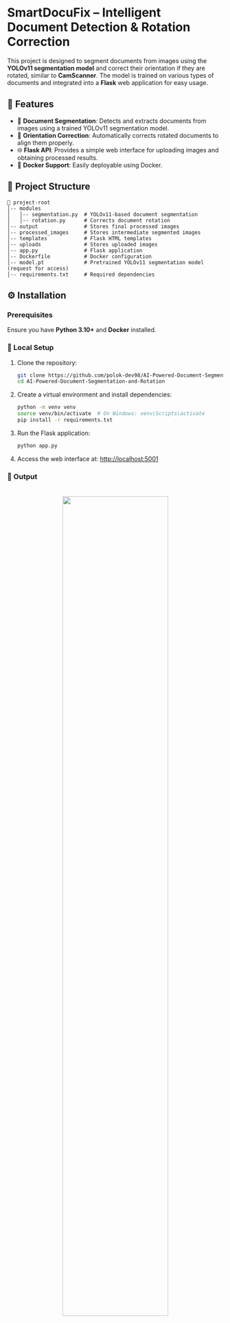 # **SmartDocuFix** – Intelligent Document Detection & Rotation Correction 

This project is designed to segment documents from images using the **YOLOv11 segmentation model** and correct their orientation if they are rotated, similar to **CamScanner**. The model is trained on various types of documents and integrated into a **Flask** web application for easy usage.  

## 🚀 Features  
- 📄 **Document Segmentation**: Detects and extracts documents from images using a trained YOLOv11 segmentation model.  
- 🔄 **Orientation Correction**: Automatically corrects rotated documents to align them properly.  
- 🌐 **Flask API**: Provides a simple web interface for uploading images and obtaining processed results.  
- 🐳 **Docker Support**: Easily deployable using Docker.  

## 📂 Project Structure  
```
📂 project-root
│-- modules
│   │-- segmentation.py  # YOLOv11-based document segmentation
│   │-- rotation.py      # Corrects document rotation
│-- output               # Stores final processed images
│-- processed_images     # Stores intermediate segmented images
│-- templates            # Flask HTML templates
│-- uploads              # Stores uploaded images
│-- app.py               # Flask application
│-- Dockerfile           # Docker configuration
│-- model.pt             # Pretrained YOLOv11 segmentation model (request for access)
│-- requirements.txt     # Required dependencies
```

## ⚙️ Installation  

### Prerequisites  
Ensure you have **Python 3.10+** and **Docker** installed.  

### 🔧 Local Setup  
1. Clone the repository:  
   ```sh
   git clone https://github.com/polok-dev98/AI-Powered-Document-Segmentation-and-Rotation
   cd AI-Powered-Document-Segmentation-and-Rotation
   ```

2. Create a virtual environment and install dependencies:
   ```sh
   python -m venv venv
   source venv/bin/activate  # On Windows: venv\Scripts\activate
   pip install -r requirements.txt
   ```

3. Run the Flask application:
   ```sh
   python app.py
   ```

4. Access the web interface at: [http://localhost:5001](http://localhost:5001)


### 📸 Output
<div align="center">
  <img src="https://github.com/user-attachments/assets/bb9866b5-8134-49b1-80fd-965df3bd248b" width="70%" style="padding:20px; margin:10px; display:block; margin-bottom:20px;">
  <img src="https://github.com/user-attachments/assets/83772468-e35d-4042-9d3a-92836395e8ba" width="70%" style="padding:20px; margin:10px; display:block; margin-bottom:20px;">
  <img src="https://github.com/user-attachments/assets/8fb426f8-9d2c-4d81-81cf-171e29b66495" width="70%" style="padding:20px; margin:10px; display:block; margin-bottom:20px;">
  <img src="https://github.com/user-attachments/assets/fd5f3946-1daa-4dd0-ab49-9e8a66eec35b" width="70%" style="padding:20px; margin:10px; display:block; margin-bottom:20px;">
  <img src="https://github.com/user-attachments/assets/ccbd0138-4548-4567-974f-330ff534557f" width="70%" style="padding:20px; margin:10px; display:block; margin-bottom:20px;">
  <img src="https://github.com/user-attachments/assets/601681f7-1a03-454f-9c9e-3830aa07d32d" width="70%" style="padding:20px; margin:10px; display:block; margin-bottom:20px;">
</div>



### 🐳 Docker Setup  
1. Build the Docker image:
   ```sh
   docker build -t doc-segmentation .
   ```

2. Run the container:
   ```sh
   docker run -p 5001:5001 doc-segmentation
   ```

## 📡 API Usage  

### Upload and Process an Image  

- **Endpoint:** `POST /process_image`

#### Request:
- Form-data with a file input named `file`

#### Response:
```json
{
  "uploaded_image": "data:image/jpeg;base64,...",
  "final_image": "data:image/jpeg;base64,..."
}
```

## 🛠️ Technologies Used  
- **YOLOv11**: For document segmentation  
- **OpenCV**: For image processing  
- **Flask**: Backend web framework  
- **Docker**: Containerization for easy deployment  

## 🔮 Future Improvements  
- Improve segmentation accuracy with additional training data.  
- Implement real-time document processing using FastAPI.  
- Add a front-end interface for better usability.  

## 📜 License  
This project is licensed under the **MIT License**.  

## ✨ Author  
👨‍💻 **Asif Pervez Polok**  
🔗 **LinkedIn**: [polok98](https://www.linkedin.com/in/polok98/)  

